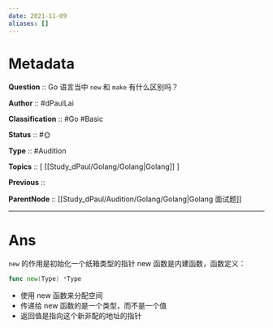 ```yaml
---
date: 2021-11-09
aliases: []
---
```


# Metadata

**Question** :: Go 语言当中 `new` 和 `make` 有什么区别吗？

**Author** :: #dPaulLai

**Classification** :: #Go #Basic 

**Status** :: #🌞 

**Type** :: #Audition 

**Topics** :: [ [[Study_dPaul/Golang/Golang|Golang]]  ]

**Previous** ::

**ParentNode** :: [[Study_dPaul/Audition/Golang/Golang|Golang 面试题]]

---

# Ans
`new` 的作用是初始化一个纸箱类型的指针 new 函数是内建函数，函数定义：
```go
func new(Type) *Type
```
-   使用 new 函数来分配空间
-   传递给 new 函数的是一个类型，而不是一个值
-   返回值是指向这个新非配的地址的指针
